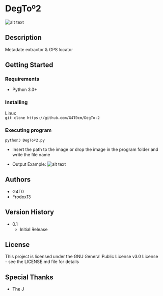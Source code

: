 # DegToº2
![alt text](https://cdn.discordapp.com/attachments/524964997860818944/1071567423473463296/image.png)
## Description

Metadate extractor & GPS locator

## Getting Started

### Requirements

* Python 3.0+

### Installing

 Linux  
```git clone https://github.com/G4T0cm/DegTo-2```
  
### Executing program

```python3 DegToº2.py```

* Insert the path to the image or drop the image in the program folder and write the file name

* Output Example:
![alt text](https://media.discordapp.net/attachments/524964997860818944/1071568244810453155/image.png)
## Authors
* G4T0
* Frodox13

## Version History
* 0.1
    * Initial Release

## License

This project is licensed under the GNU General Public License v3.0 License - see the LICENSE.md file for details

## Special Thanks
* The J

